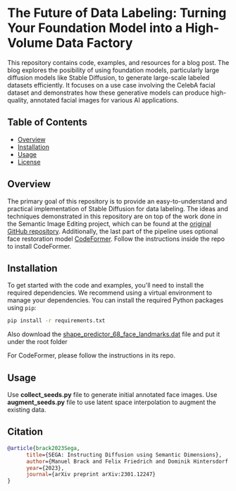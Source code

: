 # The Future of Data Labeling: Turning Your Foundation Model into a High-Volume Data Factory

This repository contains code, examples, and resources for a blog post. The blog explores the posibility of using foundation models, particularly large diffusion models like Stable Diffusion, to generate large-scale labeled datasets efficiently. It focuses on a use case involving the CelebA facial dataset and demonstrates how these generative models can produce high-quality, annotated facial images for various AI applications.

## Table of Contents

- [Overview](#overview)
- [Installation](#installation)
- [Usage](#usage)
- [License](#license)

## Overview

The primary goal of this repository is to provide an easy-to-understand and practical implementation of Stable Diffusion for data labeling. The ideas and techniques demonstrated in this repository are on top of the work done in the Semantic Image Editing project, which can be found at the [original GitHub repository](https://github.com/ml-research/semantic-image-editing). Additionally, the last part of the pipeline uses optional face restoration model [CodeFormer](https://github.com/sczhou/CodeFormer). Follow the instructions inside the repo to install CodeFormer.

## Installation

To get started with the code and examples, you'll need to install the required dependencies. We recommend using a virtual environment to manage your dependencies. You can install the required Python packages using `pip`:

```bash
pip install -r requirements.txt
```

Also download the [shape_predictor_68_face_landmarks.dat](https://github.com/italojs/facial-landmarks-recognition/blob/master/shape_predictor_68_face_landmarks.dat) file and put it under the root folder

For CodeFormer, please follow the instructions in its repo.

## Usage

Use **collect_seeds.py** file to generate initial annotated face images. Use **augment_seeds.py** file to use latent space interpolation to augment the existing data. 


## Citation

```bibtex
@article{brack2023Sega,
      title={SEGA: Instructing Diffusion using Semantic Dimensions}, 
      author={Manuel Brack and Felix Friedrich and Dominik Hintersdorf and Lukas Struppek and Patrick Schramowski and Kristian Kersting},
      year={2023},
      journal={arXiv preprint arXiv:2301.12247}
}
```

